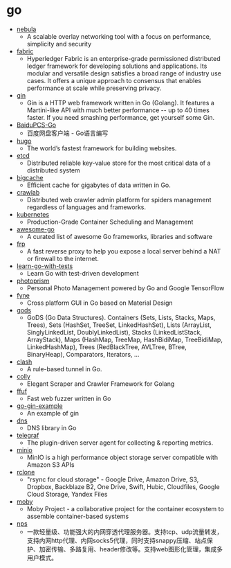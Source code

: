 # go
- [nebula](https://github.com/slackhq/nebula)
  - A scalable overlay networking tool with a focus on performance, simplicity and security
- [fabric](https://github.com/hyperledger/fabric)
  - Hyperledger Fabric is an enterprise-grade permissioned distributed ledger framework for developing solutions and applications. Its modular and versatile design satisfies a broad range of industry use cases. It offers a unique approach to consensus that enables performance at scale while preserving privacy.
- [gin](https://github.com/gin-gonic/gin)
  - Gin is a HTTP web framework written in Go (Golang). It features a Martini-like API with much better performance -- up to 40 times faster. If you need smashing performance, get yourself some Gin.
- [BaiduPCS-Go](https://github.com/iikira/BaiduPCS-Go)
  - 百度网盘客户端 - Go语言编写
- [hugo](https://github.com/gohugoio/hugo)
  - The world’s fastest framework for building websites.
- [etcd](https://github.com/etcd-io/etcd)
  - Distributed reliable key-value store for the most critical data of a distributed system
- [bigcache](https://github.com/allegro/bigcache)
  - Efficient cache for gigabytes of data written in Go.
- [crawlab](https://github.com/crawlab-team/crawlab)
  - Distributed web crawler admin platform for spiders management regardless of languages and frameworks.
- [kubernetes](https://github.com/kubernetes/kubernetes)
  - Production-Grade Container Scheduling and Management
- [awesome-go](https://github.com/avelino/awesome-go)
  - A curated list of awesome Go frameworks, libraries and software
- [frp](https://github.com/fatedier/frp)
  - A fast reverse proxy to help you expose a local server behind a NAT or firewall to the internet.
- [learn-go-with-tests](https://github.com/quii/learn-go-with-tests)
  - Learn Go with test-driven development
- [photoprism](https://github.com/photoprism/photoprism)
  - Personal Photo Management powered by Go and Google TensorFlow
- [fyne](https://github.com/fyne-io/fyne)
  - Cross platform GUI in Go based on Material Design
- [gods](https://github.com/emirpasic/gods)
  - GoDS (Go Data Structures). Containers (Sets, Lists, Stacks, Maps, Trees), Sets (HashSet, TreeSet, LinkedHashSet), Lists (ArrayList, SinglyLinkedList, DoublyLinkedList), Stacks (LinkedListStack, ArrayStack), Maps (HashMap, TreeMap, HashBidiMap, TreeBidiMap, LinkedHashMap), Trees (RedBlackTree, AVLTree, BTree, BinaryHeap), Comparators, Iterators, …
- [clash](https://github.com/Dreamacro/clash)
  - A rule-based tunnel in Go.
- [colly](https://github.com/gocolly/colly)
  - Elegant Scraper and Crawler Framework for Golang
- [ffuf](https://github.com/ffuf/ffuf)
  - Fast web fuzzer written in Go
- [go-gin-example](https://github.com/eddycjy/go-gin-example)
  - An example of gin
- [dns](https://github.com/miekg/dns)
  - DNS library in Go
- [telegraf](https://github.com/influxdata/telegraf)
  - The plugin-driven server agent for collecting & reporting metrics.
- [minio](https://github.com/minio/minio)
  - MinIO is a high performance object storage server compatible with Amazon S3 APIs
- [rclone](https://github.com/rclone/rclone)
  - "rsync for cloud storage" - Google Drive, Amazon Drive, S3, Dropbox, Backblaze B2, One Drive, Swift, Hubic, Cloudfiles, Google Cloud Storage, Yandex Files
- [moby](https://github.com/moby/moby)
  - Moby Project - a collaborative project for the container ecosystem to assemble container-based systems
- [nps](https://github.com/cnlh/nps)
  - 一款轻量级、功能强大的内网穿透代理服务器。支持tcp、udp流量转发，支持内网http代理、内网socks5代理，同时支持snappy压缩、站点保护、加密传输、多路复用、header修改等。支持web图形化管理，集成多用户模式。
